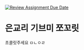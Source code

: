 [![Review Assignment Due Date](https://classroom.github.com/assets/deadline-readme-button-22041afd0340ce965d47ae6ef1cefeee28c7c493a6346c4f15d667ab976d596c.svg)](https://classroom.github.com/a/EWDispZk)
# 은교리 기브미 쪼꼬릿
초콜릿주세요 ㅁㄴㅇㄹ